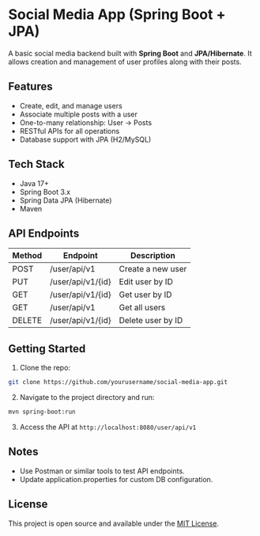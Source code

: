# Social Media App (Spring Boot + JPA)

A basic social media backend built with **Spring Boot** and **JPA/Hibernate**. It allows creation and management of user profiles along with their posts.

## Features

* Create, edit, and manage users
* Associate multiple posts with a user
* One-to-many relationship: User → Posts
* RESTful APIs for all operations
* Database support with JPA (H2/MySQL)

## Tech Stack

* Java 17+
* Spring Boot 3.x
* Spring Data JPA (Hibernate)
* Maven

## API Endpoints

| Method | Endpoint          | Description       |
| ------ | ----------------- | ----------------- |
| POST   | /user/api/v1      | Create a new user |
| PUT    | /user/api/v1/{id} | Edit user by ID   |
| GET    | /user/api/v1/{id} | Get user by ID    |
| GET    | /user/api/v1      | Get all users     |
| DELETE | /user/api/v1/{id} | Delete user by ID |

## Getting Started

1. Clone the repo:

```bash
git clone https://github.com/yourusername/social-media-app.git
```

2. Navigate to the project directory and run:

```bash
mvn spring-boot:run
```

3. Access the API at `http://localhost:8080/user/api/v1`

## Notes

* Use Postman or similar tools to test API endpoints.
* Update application.properties for custom DB configuration.

## License

This project is open source and available under the [MIT License](LICENSE).
